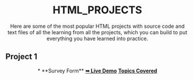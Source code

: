 <div align="center">
  
# HTML_PROJECTS
Here are some of the most popular HTML projects with source code and text files of all the learning from all the projects, which you can build to put everything you have learned into practice.

</div>

## Project 1 
<div align="center">
* **Survey Form**
     <a href ="https://shaziasheikh01.github.io/HTML_PROJECTS/Survey%20Form/index.html"><strong> ➥ Live Demo</strong></a>
     <a href="https://github.com/shaziasheikh01/HTML_PROJECTS/blob/main/Survey%20Form/Learning%20From%20Survey%20Form%20Project.txt"><strong>Topics Covered </strong></a>
</div>
